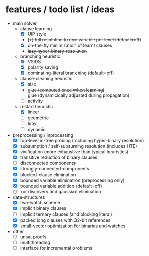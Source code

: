 # features / todo list / ideas
* main solver
  * clause learning
    - [x] UIP style
    - ~~[x] full resolution to one variable per level (default=off)~~
    - [x] on-the-fly minimization of learnt clauses
    -  ~~lazy hyper-binary-resolution~~
  * branching heuristic
    - [x] VSIDS
    - [x] polarity saving
    - [x] dominating-literal branching (default=off)
  * clause-cleaning heuristic
    - [x] size
    - ~~glue (computed once when learning)~~
    - [ ] glue (dynamicically adjusted during propagation)
    - [ ] activity
  * restart heuristic
    - [x] linear
    - [ ] geometric
    - [ ] luby
    - [ ] dynamic
* preprocessing / inprocessing
  - [x] top-level in-tree probing (including hyper-binary resolution)
  - [x] subsumption / self-subsuming resolution (includes HTE)
  - [x] vivification (more exhaustive than typical heuristics)
  - [x] transitive reduction of binary clauses
  - [ ] disconnected components
  - [x] strongly-connected-components
  - [x] blocked-clause elimination
  - [x] bounded variable elimination (preprocessing only)
  - [x] bounded variable addition (default=off)
  - [ ] xor discovery and gaussian elimination
* data-structures
  - [x] two-watch scheme
  - [x] implicit binary clauses
  - [ ] implicit ternary clauses (and blocking literal)
  - [x] packed long clauses with 32-bit references
  - [x] small-vector optimization for binaries and watches
* other
  - [ ] unsat proofs
  - [ ] multithreading
  - [ ] interface for incremental problems
